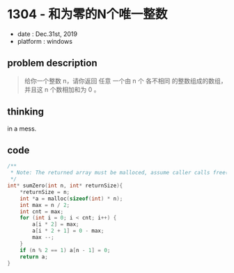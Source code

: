 # 1304 - 和为零的N个唯一整数

- date : Dec.31st, 2019
- platform : windows

## problem description

> 给你一个整数 n，请你返回 任意 一个由 n 个 各不相同 的整数组成的数组，并且这 n 个数相加和为 0 。

## thinking

in a mess.

## code

```cpp
/**
 * Note: The returned array must be malloced, assume caller calls free().
 */
int* sumZero(int n, int* returnSize){
    *returnSize = n;
    int *a = malloc(sizeof(int) * n);
    int max = n / 2;
    int cnt = max;
    for (int i = 0; i < cnt; i++) {
        a[i * 2] = max;
        a[i * 2 + 1] = 0 - max;
        max --;
    }
    if (n % 2 == 1) a[n - 1] = 0;
    return a;
}
```